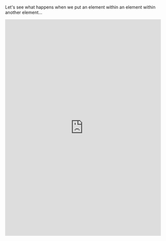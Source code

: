 Let's see what happens when we put an element within an element within another element... 

<p><iframe title="HTML Nesting elements" src="https://scrimba.com/c/cZG98AG.embed" marginwidth="0" marginheight="0" width="100%" height="700" frameborder="0" scrolling="no"></iframe></p>